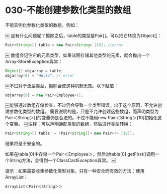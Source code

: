 # 030-不能创建参数化类型的数组

不能实例化参数化类型的数组，例如：

￼
这有什么问题呢？擦除之后，table的类型是Pair[]。可以把它转换为Object[]：

```java
Pair<String>[] table = new Pair<String> [10]; //error
```

￼
数组会记住它的元素类型，如果试图存储其他类型的元素，就会抛出一个Array-StoreException异常：

```java
Object[] objarray = table;
objarray[0] = "Hello"; // error 
```

￼不过对于泛型类型，擦除会使这种机制无效。以下赋值：

```java
objarray[0] = new Pair<Employee>();
```

￼能够通过数组存储检查，不过仍会导致一个类型错误。出于这个原因，不允许创建参数化类型的数组。
需要说明的是，只是不允许创建这些数组，而声明类型为Pair＜String＞[]的变量仍是合法的。不过不能用new Pair＜String＞[10]初始化这个变量。
￼注释：可以声明通配类型的数组，然后进行类型转换：

```java
Pair<String>[] table  = (Pair<String[]> new Pair<?> [10]);
```

结果将是不安全的。

如果在table[0]中存储一个Pair＜Employee＞，然后对table[0].getFirst()调用一个String方法，会得到一个ClassCastException异常。
￼

提示：如果需要收集参数化类型对象，只有一种安全而有效的方法：使用ArrayList：

```java
ArrayList＜Pair＜String＞＞
```





